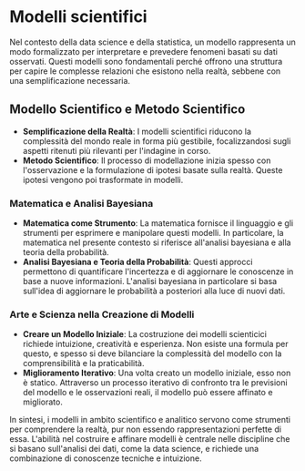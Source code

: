 # Modelli scientifici

Nel contesto della data science e della statistica, un modello rappresenta un modo formalizzato per interpretare e prevedere fenomeni basati su dati osservati. Questi modelli sono fondamentali perché offrono una struttura per capire le complesse relazioni che esistono nella realtà, sebbene con una semplificazione necessaria.

## Modello Scientifico e Metodo Scientifico

- **Semplificazione della Realtà**: I modelli scientifici riducono la complessità del mondo reale in forma più gestibile, focalizzandosi sugli aspetti ritenuti più rilevanti per l'indagine in corso.
- **Metodo Scientifico**: Il processo di modellazione inizia spesso con l'osservazione e la formulazione di ipotesi basate sulla realtà. Queste ipotesi vengono poi trasformate in modelli.

### Matematica e Analisi Bayesiana

- **Matematica come Strumento**: La matematica fornisce il linguaggio e gli strumenti per esprimere e manipolare questi modelli. In particolare, la matematica nel presente contesto si riferisce all'analisi bayesiana e alla teoria della probabilità.
- **Analisi Bayesiana e Teoria della Probabilità**: Questi approcci permettono di quantificare l'incertezza e di aggiornare le conoscenze in base a nuove informazioni. L'analisi bayesiana in particolare si basa sull'idea di aggiornare le probabilità a posteriori alla luce di nuovi dati.

### Arte e Scienza nella Creazione di Modelli

- **Creare un Modello Iniziale**: La costruzione dei modelli scienticici richiede intuizione, creatività e esperienza. Non esiste una formula per questo, e spesso si deve bilanciare la complessità del modello con la comprensibilità e la praticabilità.
- **Miglioramento Iterativo**: Una volta creato un modello iniziale, esso non è statico. Attraverso un processo iterativo di confronto tra le previsioni del modello e le osservazioni reali, il modello può essere affinato e migliorato.

In sintesi, i modelli in ambito scientifico e analitico servono come strumenti per comprendere la realtà, pur non essendo rappresentazioni perfette di essa. L'abilità nel costruire e affinare modelli è centrale nelle discipline che si basano sull'analisi dei dati, come la data science, e richiede una combinazione di conoscenze tecniche e intuizione.
